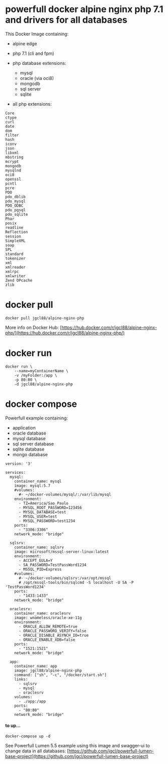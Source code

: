 # powerfull docker alpine nginx php 7.1 and drivers for all databases

This Docker Image containing:
- alpine edge
- php 7.1 (cli and fpm)
- php database extensions:
    - mysql
    - oracle (via oci8)
    - mongodb
    - sql server
    - sqlite
    
- all php extensions:
```
Core
ctype
curl
date
dom
filter
hash
iconv
json
libxml
mbstring
mcrypt
mongodb
mysqlnd
oci8
openssl
pcntl
pcre
PDO
pdo_dblib
pdo_mysql
PDO_ODBC
pdo_pgsql
pdo_sqlite
Phar
posix
readline
Reflection
session
SimpleXML
soap
SPL
standard
tokenizer
xml
xmlreader
xmlrpc
xmlwriter
Zend OPcache
zlib
```

# docker pull
```
docker pull jgcl88/alpine-nginx-php
```

More info on Docker Hub:
[https://hub.docker.com/r/jgcl88/alpine-nginx-php/](https://hub.docker.com/r/jgcl88/alpine-nginx-php/)

# docker run
```
docker run \
    --name=myContainerName \
    -v /myFolder:/app \
    -p 80:80 \
    -d jgcl88/alpine-nginx-php
```

# docker compose

Powerfull example containing:
- application
- oracle database
- mysql database
- sql server database
- sqlite database
- mongo database 

```
version: '3'

services:
  mysql:
    container_name: mysql
    image: mysql:5.7
    #volumes:
      #- ~/docker-volumes/mysql/:/var/lib/mysql
    environment:
      - TZ=America/Sao_Paulo
      - MYSQL_ROOT_PASSWORD=123456
      - MYSQL_DATABASE=test
      - MYSQL_USER=test
      - MYSQL_PASSWORD=test1234
    ports:
      - "3306:3306"
    network_mode: "bridge"

  sqlsrv:
    container_name: sqlsrv
    image: microsoft/mssql-server-linux:latest
    environment:
      - ACCEPT_EULA=Y
      - SA_PASSWORD=TestPassWord1234
      - MSSQL_PID=Express
    #volumes:
      #- ~/docker-volumes/sqlsrv:/var/opt/mssql
      # /opt/mssql-tools/bin/sqlcmd -S localhost -U SA -P 'TestPassWord1234'
    ports:
      - "1433:1433"
    network_mode: "bridge"

  oraclesrv:
    container_name: oraclesrv
    image: wnameless/oracle-xe-11g
    environment:
      - ORACLE_ALLOW_REMOTE=true
      - ORACLE_PASSWORD_VERIFY=false
      - ORACLE_DISABLE_ASYNCH_IO=true
      - ORACLE_ENABLE_XDB=false
    ports:
      - "1521:1521"
    network_mode: "bridge"

  app:
    container_name: app
    image: jgcl88/alpine-nginx-php
    command: ["sh", "-c", "/docker/start.sh"]
    links:
      - sqlsrv
      - mysql
      - oraclesrv
    volumes:
      - ./app:/app
    ports:
      - "80:80"
    network_mode: "bridge"

```

#### to up...

```
docker-compose up -d
```

See Powerfull Lumen 5.5 example using this image and swagger-ui to change data in all databases:
[https://github.com/jgcl/powerfull-lumen-base-project](https://github.com/jgcl/powerfull-lumen-base-project)